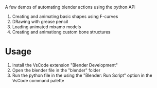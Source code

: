 A few demos of automating blender actions using the python API

1. Creating and animating basic shapes using F-curves
2. DRawing with grease pencil
3. Loading animated mixamo models
4. Creating and animationg custom bone structures

# Usage 
1. Install the VsCode extension "Blender Development"
2. Open the blender file in the "blender" folder
3. Run the python file in the using the "Blender: Run Script" option in the VsCode command palette
